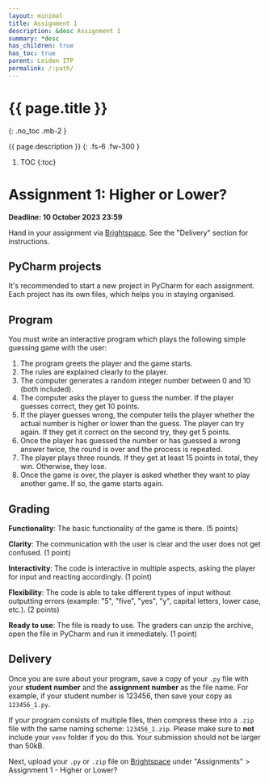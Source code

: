 ```yaml
---
layout: minimal
title: Assignment 1
description: &desc Assignment 1
summary: *desc
has_children: true
has_toc: true
parent: Leiden ITP
permalink: /:path/
---
```


# {{ page.title }}
{: .no_toc .mb-2 }

{{ page.description }}
{: .fs-6 .fw-300 }

1. TOC
{:toc}

# Assignment 1: Higher or Lower?

**Deadline: 10 October 2023 23:59**

Hand in your assignment via [Brightspace](https://brightspace.universiteitleiden.nl/d2l/home/240322). See the "Delivery" section for instructions.

## PyCharm projects

It's recommended to start a new project in PyCharm for each assignment. Each project has its own files, which helps you in staying organised.

## Program

You must write an interactive program which plays the following simple guessing game with the user:

1. The program greets the player and the game starts.
1. The rules are explained clearly to the player.
1. The computer generates a random integer number between 0 and 10 (both included).
1. The computer asks the player to guess the number. If the player guesses correct, they get 10 points.
1. If the player guesses wrong, the computer tells the player whether the actual number is higher or lower than the guess. The player can try again. If they get it correct on the second try, they get 5 points.
1. Once the player has guessed the number or has guessed a wrong answer twice, the round is over and the process is repeated.
1. The player plays three rounds. If they get at least 15 points in total, they win. Otherwise, they lose.
1. Once the game is over, the player is asked whether they want to play another game. If so, the game starts again.

## Grading

**Functionality**: The basic functionality of the game is there. (5 points)

**Clarity**: The communication with the user is clear and the user does not get confused. (1 point)

**Interactivity**: The code is interactive in multiple aspects, asking the player for input and reacting accordingly. (1 point)

**Flexibility**: The code is able to take different types of input without outputting errors (example: "5", "five", "yes", "y", capital letters, lower case, etc.). (2 points)

**Ready to use**: The file is ready to use. The graders can unzip the archive, open the file in PyCharm and run it immediately. (1 point)

## Delivery

Once you are sure about your program, save a copy of your `.py` file with your **student number** and the **assignment number** as the file name. For example, if your student number is 123456, then save your copy as `123456_1.py`.

If your program consists of multiple files, then compress these into a `.zip` file with the same naming scheme: `123456_1.zip`. Please make sure to **not** include your `venv` folder if you do this. Your submission should not be larger than 50kB.

Next, upload your `.py` or `.zip` file on [Brightspace](https://brightspace.universiteitleiden.nl/d2l/home/240322) under "Assignments" > Assignment 1 - Higher or Lower?
